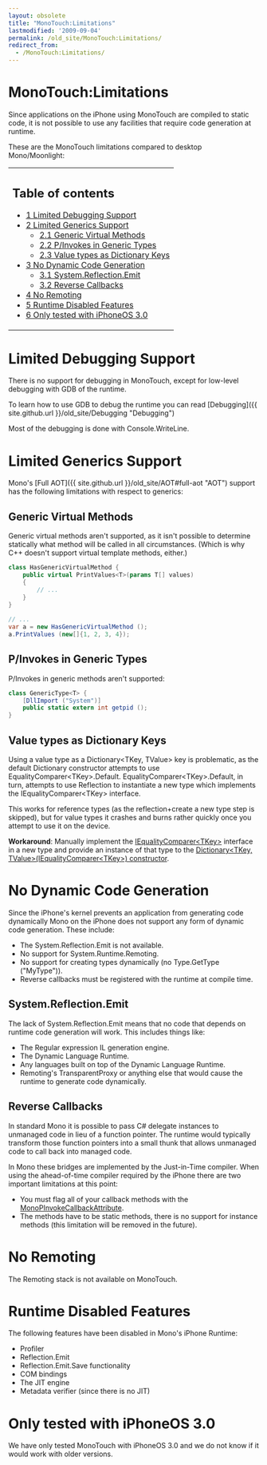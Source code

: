 ```yaml
---
layout: obsolete
title: "MonoTouch:Limitations"
lastmodified: '2009-09-04'
permalink: /old_site/MonoTouch:Limitations/
redirect_from:
  - /MonoTouch:Limitations/
---
```


MonoTouch:Limitations
=====================

Since applications on the iPhone using MonoTouch are compiled to static code, it is not possible to use any facilities that require code generation at runtime.

These are the MonoTouch limitations compared to desktop Mono/Moonlight:

<table>
<col width="100%" />
<tbody>
<tr class="odd">
<td align="left"><h2>Table of contents</h2>
<ul>
<li><a href="#limited-debugging-support">1 Limited Debugging Support</a></li>
<li><a href="#limited-generics-support">2 Limited Generics Support</a>
<ul>
<li><a href="#generic-virtual-methods">2.1 Generic Virtual Methods</a></li>
<li><a href="#pinvokes-in-generic-types">2.2 P/Invokes in Generic Types</a></li>
<li><a href="#value-types-as-dictionary-keys">2.3 Value types as Dictionary Keys</a></li>
</ul></li>
<li><a href="#no-dynamic-code-generation">3 No Dynamic Code Generation</a>
<ul>
<li><a href="#systemreflectionemit">3.1 System.Reflection.Emit</a></li>
<li><a href="#reverse-callbacks">3.2 Reverse Callbacks</a></li>
</ul></li>
<li><a href="#no-remoting">4 No Remoting</a></li>
<li><a href="#runtime-disabled-features">5 Runtime Disabled Features</a></li>
<li><a href="#only-tested-with-iphoneos-30">6 Only tested with iPhoneOS 3.0</a></li>
</ul></td>
</tr>
</tbody>
</table>

Limited Debugging Support
=========================

There is no support for debugging in MonoTouch, except for low-level debugging with GDB of the runtime.

To learn how to use GDB to debug the runtime you can read [Debugging]({{ site.github.url }}/old_site/Debugging "Debugging")

Most of the debugging is done with Console.WriteLine.

Limited Generics Support
========================

Mono's [Full AOT]({{ site.github.url }}/old_site/AOT#full-aot "AOT") support has the following limitations with respect to generics:

Generic Virtual Methods
-----------------------

Generic virtual methods aren't supported, as it isn't possible to determine statically what method will be called in all circumstances. (Which is why C++ doesn't support virtual template methods, either.)

``` csharp
class HasGenericVirtualMethod {
    public virtual PrintValues<T>(params T[] values)
    {
        // ...
    }
}
 
// ...
var a = new HasGenericVirtualMethod ();
a.PrintValues (new[]{1, 2, 3, 4});
```

P/Invokes in Generic Types
--------------------------

P/Invokes in generic methods aren't supported:

``` csharp
class GenericType<T> {
    [DllImport ("System")]
    public static extern int getpid ();
}
```

Value types as Dictionary Keys
------------------------------

Using a value type as a Dictionary\<TKey, TValue\> key is problematic, as the default Dictionary constructor attempts to use EqualityComparer\<TKey\>.Default. EqualityComparer\<TKey\>.Default, in turn, attempts to use Reflection to instantiate a new type which implements the IEqualityComparer\<TKey\> interface.

This works for reference types (as the reflection+create a new type step is skipped), but for value types it crashes and burns rather quickly once you attempt to use it on the device.

**Workaround**: Manually implement the [IEqualityComparer\<TKey\>](http://www.go-mono.com/docs/index.aspx?link=T%3aSystem.Collections.Generic.IEqualityComparer%601) interface in a new type and provide an instance of that type to the [Dictionary\<TKey, TValue\>(IEqualityComparer\<TKey\>) constructor](http://www.go-mono.com/docs/monodoc.ashx?link=C%3aSystem.Collections.Generic.Dictionary%602(System.Collections.Generic.IEqualityComparer%7b%600%7d)).

No Dynamic Code Generation
==========================

Since the iPhone's kernel prevents an application from generating code dynamically Mono on the iPhone does not support any form of dynamic code generation. These include:

-   The System.Reflection.Emit is not available.
-   No support for System.Runtime.Remoting.
-   No support for creating types dynamically (no Type.GetType ("MyType")).
-   Reverse callbacks must be registered with the runtime at compile time.

System.Reflection.Emit
----------------------

The lack of System.Reflection.Emit means that no code that depends on runtime code generation will work. This includes things like:

-   The Regular expression IL generation engine.
-   The Dynamic Language Runtime.
-   Any languages built on top of the Dynamic Language Runtime.
-   Remoting's TransparentProxy or anything else that would cause the runtime to generate code dynamically.

Reverse Callbacks
-----------------

In standard Mono it is possible to pass C\# delegate instances to unmanaged code in lieu of a function pointer. The runtime would typically transform those function pointers into a small thunk that allows unmanaged code to call back into managed code.

In Mono these bridges are implemented by the Just-in-Time compiler. When using the ahead-of-time compiler required by the iPhone there are two important limitations at this point:

-   You must flag all of your callback methods with the [MonoPInvokeCallbackAttribute](http://go-mono.com/docs/monodoc.ashx?tlink=20@ecma%3a1%23MonoPInvokeCallbackAttribute%2f).
-   The methods have to be static methods, there is no support for instance methods (this limitation will be removed in the future).

No Remoting
===========

The Remoting stack is not available on MonoTouch.

Runtime Disabled Features
=========================

The following features have been disabled in Mono's iPhone Runtime:

-   Profiler
-   Reflection.Emit
-   Reflection.Emit.Save functionality
-   COM bindings
-   The JIT engine
-   Metadata verifier (since there is no JIT)

Only tested with iPhoneOS 3.0
=============================

We have only tested MonoTouch with iPhoneOS 3.0 and we do not know if it would work with older versions.

